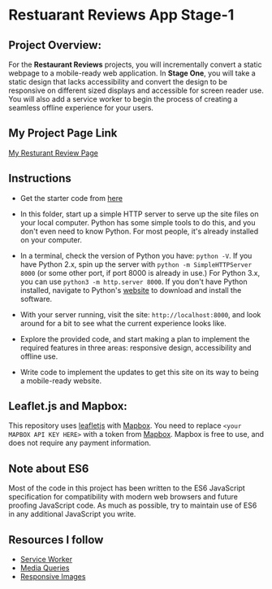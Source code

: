 # Restuarant Reviews App Stage-1



## Project Overview: 

For the **Restaurant Reviews** projects, you will incrementally convert a static webpage to a mobile-ready web application. In **Stage One**, you will take a static design that lacks accessibility and convert the design to be responsive on different sized displays and accessible for screen reader use. You will also add a service worker to begin the process of creating a seamless offline experience for your users.

## My Project Page Link

[My Resturant Review Page](https://nayaksofia.github.io/sofi-resturant-review-app/)

## Instructions 

* Get the starter code from [here](https://github.com/udacity/mws-restaurant-stage-1)

* In this folder, start up a simple HTTP server to serve up the site files on your local computer. Python has some simple tools to do this, and you don't even need to know Python. For most people, it's already installed on your computer. 

* In a terminal, check the version of Python you have: `python -V`. If you have Python 2.x, spin up the server with `python -m SimpleHTTPServer 8000` (or some other port, if port 8000 is already in use.) For Python 3.x, you can use `python3 -m http.server 8000`. If you don't have Python installed, navigate to Python's [website](https://www.python.org/) to download and install the software.

*  With your server running, visit the site: `http://localhost:8000`, and look around for a bit to see what the current experience looks like.
*  Explore the provided code, and start making a plan to implement the required features in three areas: responsive design, accessibility and offline use.
* Write code to implement the updates to get this site on its way to being a mobile-ready website.

## Leaflet.js and Mapbox:

This repository uses [leafletjs](https://leafletjs.com/) with [Mapbox](https://www.mapbox.com/). You need to replace `<your MAPBOX API KEY HERE>` with a token from [Mapbox](https://www.mapbox.com/). Mapbox is free to use, and does not require any payment information. 

## Note about ES6

Most of the code in this project has been written to the ES6 JavaScript specification for compatibility with modern web browsers and future proofing JavaScript code. As much as possible, try to maintain use of ES6 in any additional JavaScript you write. 

## Resources I follow
 * [Service Worker](https://developers.google.com/web/fundamentals/primers/service-workers/)
 * [Media Queries](https://css-tricks.com/snippets/css/media-queries-for-standard-devices/)
 * [Responsive Images](https://developers.google.com/web/ilt/pwa/lab-responsive-images)
 


